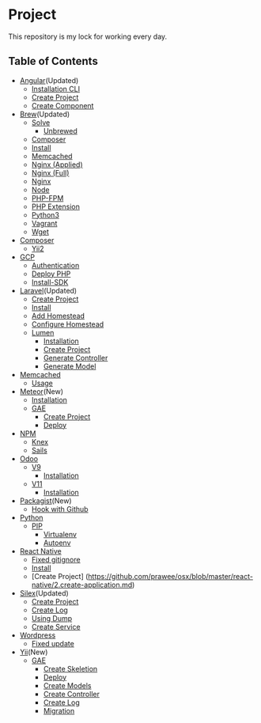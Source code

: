 # Project
This repository is my lock for working every day.

## Table of Contents
- [Angular](#angular)(Updated)
    - [Installation CLI](https://github.com/prawee/osx/blob/master/angular/1.installation-cli.md)
    - [Create Project](https://github.com/prawee/osx/blob/master/angular/2.create-project.md)
    - [Create Component](https://github.com/prawee/osx/blob/master/angular/3.create-component.md)
- [Brew](#brew)(Updated)
    - [Solve](#solve)
        - [Unbrewed](https://github.com/prawee/osx/blob/master/brew/solve/unbrewed-header-files.md)
    - [Composer](https://github.com/prawee/osx/blob/master/brew/composer.md)
    - [Install](https://github.com/prawee/osx/blob/master/brew/install.md)
    - [Memcached](https://github.com/prawee/osx/blob/master/brew/memcached.md)
    - [Nginx (Applied)](https://github.com/prawee/osx/blob/master/brew/nginx-apply.md)
    - [Nginx (Full)](https://github.com/prawee/osx/blob/master/brew/nginx-full.md)
    - [Nginx](https://github.com/prawee/osx/blob/master/brew/nginx.md)
    - [Node](https://github.com/prawee/osx/blob/master/brew/node.md)
    - [PHP-FPM](https://github.com/prawee/osx/blob/master/brew/php-fpm.md)
    - [PHP Extension](https://github.com/prawee/osx/blob/master/brew/php71-extension.md)
    - [Python3](https://github.com/prawee/osx/blob/master/brew/python3.md)
    - [Vagrant](https://github.com/prawee/osx/blob/master/brew/vagrant.md)
    - [Wget](https://github.com/prawee/osx/blob/master/brew/wget.md)
- [Composer](#composer)
    - [Yii2](https://github.com/prawee/osx/blob/master/composer/yii2.md)
- [GCP](#gcp)
    - [Authentication](https://github.com/prawee/osx/blob/master/gcp/auth.md)
    - [Deploy PHP](https://github.com/prawee/osx/blob/master/gcp/deploy-php.md)
    - [Install-SDK](https://github.com/prawee/osx/blob/master/gcp/install-sdk.md)
- [Laravel](#laravel)(Updated)
    - [Create Project](https://github.com/prawee/osx/blob/master/laravel/create-project.md)
    - [Install](https://github.com/prawee/osx/blob/master/laravel/install.md)
    - [Add Homestead](https://github.com/prawee/osx/blob/master/laravel/add-homestead.md)
    - [Configure Homestead](https://github.com/prawee/osx/blob/master/laravel/configuring-homestead.md)
    - [Lumen](#lumen)
        - [Installation](https://github.com/prawee/osx/blob/master/laravel/lumen/install.md)
        - [Create Project](https://github.com/prawee/osx/blob/master/laravel/lumen/create-project.md)
        - [Generate Controller](https://github.com/prawee/osx/blob/master/laravel/lumen/create-controller.md)
        - [Generate Model](https://github.com/prawee/osx/blob/master/laravel/lumen/create-model.md)
- [Memcached](#memcached)
    - [Usage](https://github.com/prawee/osx/blob/master/memcached/usage.md)
- [Meteor](#meteor)(New)
    - [Installation](https://github.com/prawee/osx/blob/master/meteor/1.installation.md)
    - [GAE](#gae)
        - [Create Project](https://github.com/prawee/osx/blob/master/meteor/gae/1.create-project.md)
        - [Deploy](https://github.com/prawee/osx/blob/master/meteor/gae/2.deploy.md)
- [NPM](#npm)
    - [Knex](https://github.com/prawee/osx/blob/master/npm/knex.md)
    - [Sails](https://github.com/prawee/osx/blob/master/npm/sails.md)
- [Odoo](#odoo)
    - [V9](#v9)
        - [Installation](https://github.com/prawee/osx/blob/master/odoo/v9/1.installation.md)
    - [V11](#v11)
        - [Installation](https://github.com/prawee/osx/blob/master/odoo/v11/1.installation.md)
- [Packagist](#packagist)(New)
    - [Hook with Github](https://github.com/prawee/osx/blob/master/packagist/hook-github.md)
- [Python](#python)
    - [PIP](#pip)
        - [Virtualenv](https://github.com/prawee/osx/blob/master/python/pip/virtualenv.md)
        - [Autoenv](https://github.com/prawee/osx/blob/master/python/pip/autoenv.md)
- [React Native](#reactnative)
    - [Fixed gitignore](https://github.com/prawee/osx/blob/master/react-native/fixed-gitignore-not-working-with-gradle.md)
    - [Install](https://github.com/prawee/osx/blob/master/react-native/1.install.md)
    - [Create Project] (https://github.com/prawee/osx/blob/master/react-native/2.create-application.md)
- [Silex](#silex)(Updated)
    - [Create Project](https://github.com/prawee/osx/blob/master/silex/1.create-project.md)
    - [Create Log](https://github.com/prawee/osx/blob/master/silex/2.create-log.md)
    - [Using Dump](https://github.com/prawee/osx/blob/master/silex/3.using-dump.md)
    - [Create Service](https://github.com/prawee/osx/blob/master/silex/4.create-services.md)
- [Wordpress](#wordpress)
    - [Fixed update](https://github.com/prawee/osx/blob/master/react-native/fixed-unable-install-or-update-plugins-and-theme.md)
- [Yii](#yii)(New)
    - [GAE](#gae)
        - [Create Skeletion](https://github.com/prawee/osx/blob/master/yii/gae/1.create-skeleton-for-gae.md)
        - [Deploy](https://github.com/prawee/osx/blob/master/yii/gae/2.deploy.md)
        - [Create Models](https://github.com/prawee/osx/blob/master/yii/gae/3.create-models.md)
        - [Create Controller](https://github.com/prawee/osx/blob/master/yii/gae/4.create-controllers.md)
        - [Create Log]()
        - [Migration]()